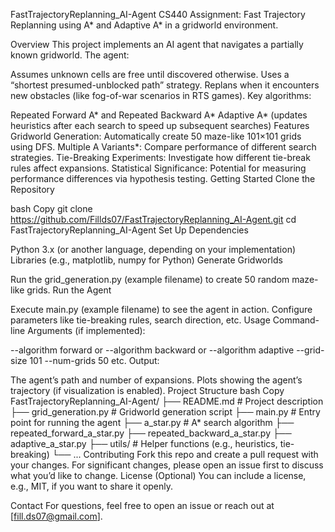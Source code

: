 FastTrajectoryReplanning_AI-Agent
CS440 Assignment: Fast Trajectory Replanning using A* and Adaptive A* in a gridworld environment.

Overview
This project implements an AI agent that navigates a partially known gridworld. The agent:

Assumes unknown cells are free until discovered otherwise.
Uses a “shortest presumed-unblocked path” strategy.
Replans when it encounters new obstacles (like fog-of-war scenarios in RTS games).
Key algorithms:

Repeated Forward A* and Repeated Backward A*
Adaptive A* (updates heuristics after each search to speed up subsequent searches)
Features
Gridworld Generation: Automatically create 50 maze-like 101×101 grids using DFS.
Multiple A Variants*: Compare performance of different search strategies.
Tie-Breaking Experiments: Investigate how different tie-break rules affect expansions.
Statistical Significance: Potential for measuring performance differences via hypothesis testing.
Getting Started
Clone the Repository

bash
Copy
git clone https://github.com/Fillds07/FastTrajectoryReplanning_AI-Agent.git
cd FastTrajectoryReplanning_AI-Agent
Set Up Dependencies

Python 3.x (or another language, depending on your implementation)
Libraries (e.g., matplotlib, numpy for Python)
Generate Gridworlds

Run the grid_generation.py (example filename) to create 50 random maze-like grids.
Run the Agent

Execute main.py (example filename) to see the agent in action.
Configure parameters like tie-breaking rules, search direction, etc.
Usage
Command-line Arguments (if implemented):

--algorithm forward or --algorithm backward or --algorithm adaptive
--grid-size 101
--num-grids 50
etc.
Output:

The agent’s path and number of expansions.
Plots showing the agent’s trajectory (if visualization is enabled).
Project Structure
bash
Copy
FastTrajectoryReplanning_AI-Agent/
├── README.md                 # Project description
├── grid_generation.py        # Gridworld generation script
├── main.py                   # Entry point for running the agent
├── a_star.py                 # A* search algorithm
├── repeated_forward_a_star.py
├── repeated_backward_a_star.py
├── adaptive_a_star.py
├── utils/                    # Helper functions (e.g., heuristics, tie-breaking)
└── ...
Contributing
Fork this repo and create a pull request with your changes.
For significant changes, please open an issue first to discuss what you’d like to change.
License
(Optional) You can include a license, e.g., MIT, if you want to share it openly.

Contact
For questions, feel free to open an issue or reach out at [fill.ds07@gmail.com].